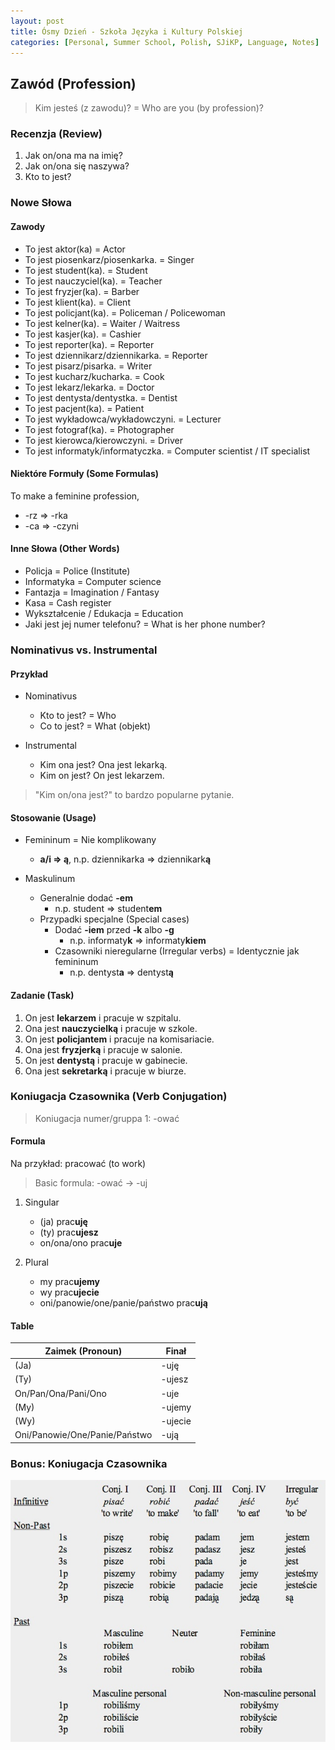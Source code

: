 ```yaml
---
layout: post
title: Ósmy Dzień - Szkoła Języka i Kultury Polskiej
categories: [Personal, Summer School, Polish, SJiKP, Language, Notes]
---
```


## Zawód (Profession)

> Kim jesteś (z zawodu)? = Who are you (by profession)?

### Recenzja (Review)

1. Jak on/ona ma na imię?
2. Jak on/ona się naszywa?
3. Kto to jest?

### Nowe Słowa

#### Zawody

- To jest aktor(ka) = Actor
- To jest piosenkarz/piosenkarka. = Singer
- To jest student(ka). = Student
- To jest nauczyciel(ka). = Teacher
- To jest fryzjer(ka). = Barber
- To jest klient(ka). = Client
- To jest policjant(ka). = Policeman / Policewoman
- To jest kelner(ka). = Waiter / Waitress
- To jest kasjer(ka). = Cashier
- To jest reporter(ka). = Reporter
- To jest dziennikarz/dziennikarka. = Reporter
- To jest pisarz/pisarka. = Writer
- To jest kucharz/kucharka. = Cook
- To jest lekarz/lekarka. = Doctor
- To jest dentysta/dentystka. = Dentist
- To jest pacjent(ka). = Patient
- To jest wykładowca/wykładowczyni. = Lecturer
- To jest fotograf(ka). = Photographer
- To jest kierowca/kierowczyni. = Driver
- To jest informatyk/informatyczka. = Computer scientist / IT specialist

#### Niektóre Formuły (Some Formulas)

To make a feminine profession,

- -rz => -rka
- -ca => -czyni

#### Inne Słowa (Other Words)

- Policja = Police (Institute)
- Informatyka = Computer science
- Fantazja = Imagination / Fantasy
- Kasa = Cash register
- Wykształcenie / Edukacja = Education
- Jaki jest jej numer telefonu? = What is her phone number?

### Nominativus vs. Instrumental

#### Przykład

- Nominativus

    - Kto to jest? = Who
    - Co to jest? = What (objekt)

- Instrumental

    - Kim ona jest? Ona jest lekarką.
    - Kim on jest? On jest lekarzem.

> "Kim on/ona jest?" to bardzo popularne pytanie.

#### Stosowanie (Usage)

- Femininum = Nie komplikowany

    - **a/i => ą**, n.p. dziennikarka => dziennikark**ą**

- Maskulinum

    - Generalnie dodać **-em**
        - n.p. student => student**em**
    - Przypadki specjalne (Special cases)
        - Dodać **-iem** przed **-k** albo **-g**
            - n.p. informaty**k** => informaty**kiem**
        - Czasowniki nieregularne (Irregular verbs) = Identycznie jak femininum
            - n.p. dentyst**a** => dentyst**ą**

#### Zadanie (Task)

1. On jest **lekarzem** i pracuje w szpitalu.
2. Ona jest **nauczycielką** i pracuje w szkole.
3. On jest **policjantem** i pracuje na komisariacie.
4. Ona jest **fryzjerką** i pracuje w salonie.
5. On jest **dentystą** i pracuje w gabinecie.
6. Ona jest **sekretarką** i pracuje w biurze.

### Koniugacja Czasownika (Verb Conjugation)

> Koniugacja numer/gruppa 1: -ować

#### Formula

Na przykład: pracować (to work)

> Basic formula: -ować -> -uj

1. Singular

    - (ja) prac**uję**
    - (ty) prac**ujesz**
    - on/ona/ono prac**uje**

2. Plural

    - my prac**ujemy**
    - wy prac**ujecie**
    - oni/panowie/one/panie/państwo prac**ują**

#### Table

| **Zaimek (Pronoun)**          | **Finał** |
|-------------------------------|-----------|
| (Ja)                          | -uję      |
| (Ty)                          | -ujesz    |
| On/Pan/Ona/Pani/Ono           | -uje      |
| (My)                          | -ujemy    |
| (Wy)                          | -ujecie   |
| Oni/Panowie/One/Panie/Państwo | -ują      |

### Bonus: Koniugacja Czasownika

![Polish Verb Counjugations](../images/polish-verb.jpg)
